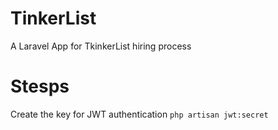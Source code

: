 # TinkerList
A Laravel App for TkinkerList hiring process


# Stesps


Create the key for JWT authentication
```php artisan jwt:secret```